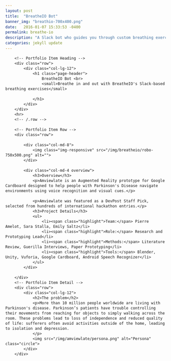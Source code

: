 ```yaml
---
layout: post
title:  "BreatheIO Bot"
banner_img: "breathio-700x400.png"
date:   2016-01-07 15:33:53 -0400
permalink: breathe-io
description: "A Slack bot who guides you through custom breathing exercises"
categories: jekyll update
---
```

<div class="container post">

        <!-- Portfolio Item Heading -->
        <div class="row">
            <div class="col-lg-12">
                <h1 class="page-header">
                    BreatheIO Bot <br>
                    <small>Breathe in and out with BreatheIO's Slack-based breathing exercises</small>

                </h1>
            </div>
        </div>
        <hr>
        <!-- /.row -->

        <!-- Portfolio Item Row -->
        <div class="row">

            <div class="col-md-8">
                <img class="img-responsive" src="/img/breatheio/robo-750x500.png" alt="">
            </div>

            <div class="col-md-4 overview">
                <h3>Overview</h3>
                <p>Amviewlate is an Augmented Reality prototype for Google Cardboard designed to help people with Parkinson's Disease navigate environments using voice recognition and visual cues.</p>
                    
                <p>Amviewlate was featured as a DevPost Staff Pick, selected from hundreds of international hackathon entries.</p>
                <h3>Project Details</h3>
                <ul>
                    <li><span class="highlight">Team:</span> Pierre Amelot, Sara Stalla, Emily Saltz</li>
                    <li><span class="highlight">Role:</span> Research and Prototyping Lead</li>
                    <li><span class="highlight">Methods:</span> Literature Review, Guerilla Interviews, Paper Prototyping</li>
                    <li><span class="highlight">Tools:</span> Blender, Unity, Vuforia, Google Cardboard, Android Speech Recognizer</li>
                </ul>
            </div>

        </div>
        <!-- Portfolio Item Detail -->
        <div class="row">
            <div class="col-lg-12">
                <h2>The problem</h2>
                <p>More than 10 million people worldwide are living with Parkinson's disease. Parkinson’s patients have trouble controlling their movements from reaching for objects to simply walking across the room. These problems lead to loss of independence and reduced quality of life: sufferers often avoid activities outside of the home, leading to isolation and depression.
                </p>
                <img src="/img/amviewlate/persona.png" alt="Persona" class="circle">
            </div>
        </div>
